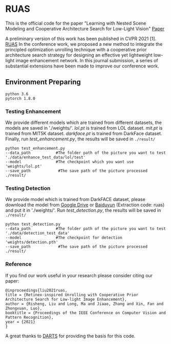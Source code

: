 # RUAS

This is the official code for the paper "Learning with Nested Scene Modeling and Cooperative Architecture Search for Low-Light Vision" [Paper](https://arxiv.org/abs/2112.04719)

A preliminary version of this work has been published in CVPR 2021 [1]. [RUAS](https://openaccess.thecvf.com/content/CVPR2021/html/Liu_Retinex-Inspired_Unrolling_With_Cooperative_Prior_Architecture_Search_for_Low-Light_Image_CVPR_2021_paper.html)
In the conference work, we proposed a new method to integrate the principled optimization unrolling technique with a cooperative prior architecture search strategy for designing an effective yet lightweight low-light image enhancement network. 
In this journal submission, a series of substantial extensions have been made to improve our conference work.

## Environment Preparing
```
python 3.6
pytorch 1.8.0
```

### Testing Enhancement

We provide different models which are trained from different datasets, the models are saved in './weights/'.
*lol.pt* is trained from LOL dataset.
*mit.pt* is trained from MIT5K dataset.
*darkface.pt* is trained from DarkFace dataset.
Finally, run *test_enhancement.py*, the results will be saved in `./result/`
```
python test_enhancement.py 
--data_path           #The folder path of the picture you want to test
'./data/enhance_test_data/lol/test'
--model               #The checkpoint which you want use
'weights/lol.pt'
--save_path            #The save path of the picture processed
./result/
```



### Testing Detection

We provide model which is trained from DarkFACE dataset, please download the model from [Google Drive](https://drive.google.com/file/d/1_9lLdw9yRsgQ6BLFgik-OHt9KWC7M42F/view?usp=sharing) or [Baiduyun](https://pan.baidu.com/s/1fZ5WWxqpyD6CQlY12sIJYA) (Extraction code: ruas) and put it in './weights/'.
Run *test_detection.py*, the results will be saved in `./result/`
```
python test_detection.py 
--data_path           #The folder path of the picture you want to test
'./data/detection_test_data'
--model               #The checkpoint for detection
'weights/detection.pth'
--save_path            #The save path of the picture processed
./result/
```


### Reference

If you find our work useful in your research please consider citing our paper:
```
@inproceedings{liu2021ruas,
title = {Retinex-inspired Unrolling with Cooperative Prior Architecture Search for Low-light Image Enhancement},
author = {Risheng, Liu and Long, Ma and Jiaao, Zhang and Xin, Fan and Zhongxuan, Luo},
booktitle = {Proceedings of the IEEE Conference on Computer Vision and Pattern Recognition},
year = {2021}
}
```

A great thanks to [DARTS](https://github.com/quark0/darts) for providing the basis for this code.
